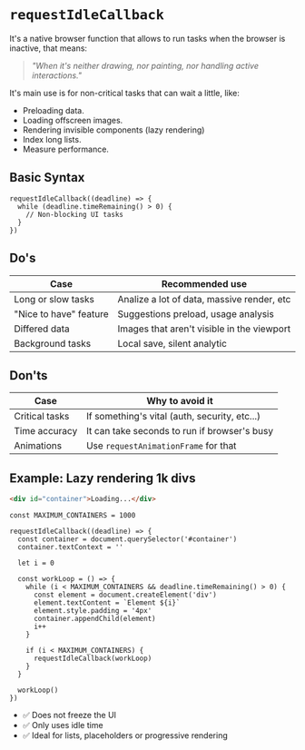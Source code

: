 # `requestIdleCallback`
It's a native browser function that allows to run tasks when the browser
is inactive, that means:

> _"When it's neither drawing, nor painting, nor handling active interactions."_

It's main use is for non-critical tasks that can wait a little, like:

- Preloading data.
- Loading offscreen images.
- Rendering invisible components (lazy rendering)
- Index long lists.
- Measure performance.

## Basic Syntax
```JS
requestIdleCallback((deadline) => {
  while (deadline.timeRemaining() > 0) {
    // Non-blocking UI tasks
  }
})
```

## Do's
| Case                      | Recommended use                               |
|---------------------------|-----------------------------------------------|
| Long or slow tasks        | Analize a lot of data, massive render, etc    |
| "Nice to have" feature    | Suggestions preload, usage analysis           |
| Differed data             | Images that aren't visible in the viewport    |
| Background tasks          | Local save, silent analytic                   |

## Don'ts
| Case                      | Why to avoid it                               |
|---------------------------|-----------------------------------------------|
| Critical tasks            | If something's vital (auth, security, etc...) |
| Time accuracy             | It can take seconds to run if browser's busy  |
| Animations                | Use `requestAnimationFrame` for that          |

## Example: Lazy rendering 1k divs
```HTML
<div id="container">Loading...</div>
```

```JS
const MAXIMUM_CONTAINERS = 1000

requestIdleCallback((deadline) => {
  const container = document.querySelector('#container')
  container.textContext = ''

  let i = 0

  const workLoop = () => {
    while (i < MAXIMUM_CONTAINERS && deadline.timeRemaining() > 0) {
      const element = document.createElement('div')
      element.textContent = `Element ${i}`
      element.style.padding = '4px'
      container.appendChild(element)
      i++
    }

    if (i < MAXIMUM_CONTAINERS) {
      requestIdleCallback(workLoop)
    }
  }

  workLoop()
})
```

* ✅ Does not freeze the UI
* ✅ Only uses idle time
* ✅ Ideal for lists, placeholders or progressive rendering